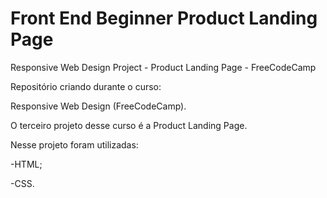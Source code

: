 # Front End Beginner Product Landing Page
 Responsive Web Design Project - Product Landing Page - FreeCodeCamp

Repositório criando durante o curso:

Responsive Web Design (FreeCodeCamp). 

O terceiro projeto desse curso é a Product Landing Page.

Nesse projeto foram utilizadas:

-HTML;

-CSS.
